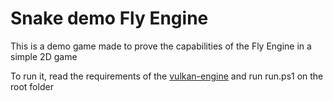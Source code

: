 # Snake demo Fly Engine

This is a demo game made to prove the capabilities of the Fly Engine in a simple 2D game

To run it, read the requirements of the [vulkan-engine](https://github.com/dangarcar/vulkan-engine) and run run.ps1 on the root folder
